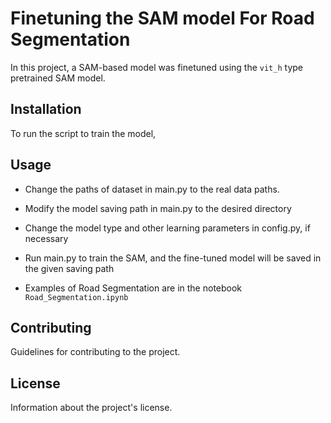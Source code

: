 # Finetuning the SAM model For Road Segmentation

In this project, a SAM-based model was finetuned using the `vit_h` type pretrained SAM model.

## Installation

To run the script to train the model, 

## Usage
* Change the paths of dataset in main.py to the real data paths.

* Modify the model saving path in main.py to the desired directory

* Change the model type and other learning parameters in config.py, if necessary

* Run main.py to train the SAM, and the fine-tuned model will be saved in the given saving path

* Examples of Road Segmentation are in the notebook `Road_Segmentation.ipynb`

## Contributing

Guidelines for contributing to the project.

## License

Information about the project's license.
